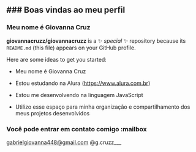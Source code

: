 ## ### Boas vindas ao meu perfil 

### Meu nome é Giovanna Cruz
**giovannacruzz/giovannacruzz** is a ✨ _special_ ✨ repository because its `README.md` (this file) appears on your GitHub profile.

Here are some ideas to get you started:

- Meu nome é Giovanna Cruz

- Estou estudando na Alura (https://www.alura.com.br)
- Estou me desenvolvendo na linguagem JavaScript
- Utilizo esse espaço para minha organização e compartilhamento dos meus projetos desenvolvidos
 ### Você pode entrar em contato comigo :mailbox

gabrielgiovanna448@gmail.com
@g.cruzz___ 
  

